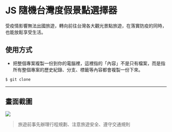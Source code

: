 # JS 隨機台灣度假景點選擇器

受疫情影響無法出國旅遊，轉向前往台灣各大觀光景點旅遊，在落實防疫的同時，也能放鬆享受生活。

## 使用方式
- 把整個專案複製一份到你的電腦裡，這裡指的「內容」不是只有檔案，而是指所有整個專案的歷史紀錄、分支、標籤等內容都會複製一份下來。
```sh
$ git clone
```

----

## 畫面截圖
![](https://i.imgur.com/l2R80XZ.gif)
> 旅遊前事先辦理行程規劃、注意旅遊安全、遵守交通規則
